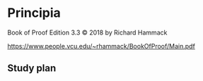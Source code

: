 # Principia

Book of Proof
Edition 3.3
© 2018 by Richard Hammack

https://www.people.vcu.edu/~rhammack/BookOfProof/Main.pdf

## Study plan


